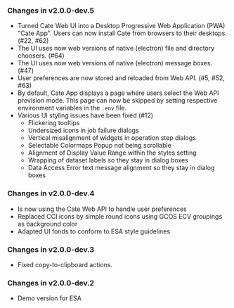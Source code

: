 ### Changes in v2.0.0-dev.5

* Turned Cate Web UI into a Desktop Progressive Web Application (PWA) "Cate App".
  Users can now install Cate from browsers to their desktops. (#22, #62)
* The UI uses now web versions of native (electron) file and directory choosers. (#64)   
* The UI uses now web versions of native (electron) message boxes. (#47)
* User preferences are now stored and reloaded from Web API. (#5, #52, #63)
* By default, Cate App displays a page where users select the Web API provision mode.
  This page can now be skipped by setting respective environment variables in the 
  `.env` file.
* Various UI styling issues have been fixed (#12)
  - Flickering tooltips
  - Undersized icons in job failure dialogs
  - Vertical misalignment of widgets in operation step dialogs
  - Selectable Colormaps Popup not being scrollable
  - Alignment of Display Value Range within the styles setting
  - Wrapping of dataset labels so they stay in dialog boxes
  - Data Access Error text message alignment so they stay in dialog boxes

### Changes in v2.0.0-dev.4

* Is now using the Cate Web API to handle user preferences
* Replaced CCI icons by simple round icons using GCOS ECV groupings as background color
* Adapted UI fonds to conform to ESA style guidelines

### Changes in v2.0.0-dev.3

* Fixed copy-to-clipboard actions.

### Changes in v2.0.0-dev.2

* Demo version for ESA
